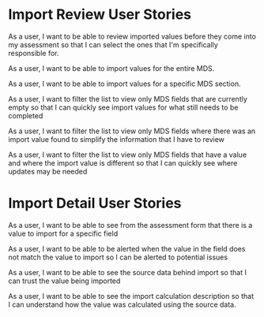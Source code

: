 # Import Review User Stories

As a user, I want to be able to review imported values before they come into my assessment so that I can select the ones that I'm specifically responsible for.

As a user, I want to be able to import values for the entire MDS.

As a user, I want to be able to import values for a specific MDS section.

As a user, I want to filter the list to view only MDS fields that are currently empty so that I can quickly see import values for what still needs to be completed

As a user, I want to filter the list to view only MDS fields where there was an import value found to simplify the information that I have to review

As a user, I want to filter the list to view only MDS fields that have a value and where the import value is different so that I can quickly see where updates may be needed


# Import Detail User Stories

As a user, I want to be able to see from the assessment form that there is a value to import for a specific field

As a user, I want to be able to be alerted when the value in the field does not match the value to import so I can be alerted to potential issues

As a user, I want to be able to see the source data behind import so that I can trust the value being imported

As a user, I want to be able to see the import calculation description so that I can understand how the value was calculated using the source data.